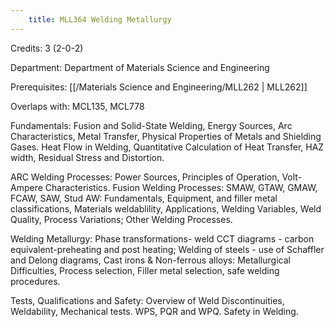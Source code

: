 ```yaml
---
    title: MLL364 Welding Metallurgy
---
```

Credits: 3 (2-0-2)

Department: Department of Materials Science and Engineering

Prerequisites: [[/Materials Science and Engineering/MLL262 | MLL262]]

Overlaps with: MCL135, MCL778

Fundamentals: Fusion and Solid-State Welding, Energy Sources, Arc Characteristics, Metal Transfer, Physical Properties of Metals and Shielding Gases. Heat Flow in Welding, Quantitative Calculation of Heat Transfer, HAZ width, Residual Stress and Distortion.

ARC Welding Processes: Power Sources, Principles of Operation, Volt-Ampere Characteristics. Fusion Welding Processes: SMAW, GTAW, GMAW, FCAW, SAW, Stud AW: Fundamentals, Equipment, and filler metal classifications, Materials weldablility, Applications, Welding Variables, Weld Quality, Process Variations; Other Welding Processes.

Welding Metallurgy: Phase transformations- weld CCT diagrams - carbon equivalent-preheating and post heating; Welding of steels - use of Schaffler and Delong diagrams, Cast irons & Non-ferrous alloys: Metallurgical Difficulties, Process selection, Filler metal selection, safe welding procedures.

Tests, Qualifications and Safety: Overview of Weld Discontinuities, Weldability, Mechanical tests. WPS, PQR and WPQ. Safety in Welding.